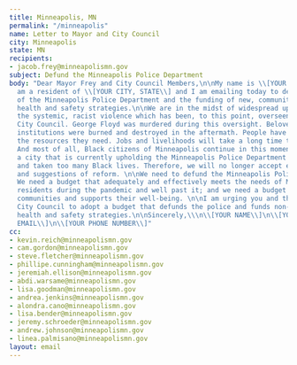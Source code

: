 ```yaml
---
title: Minneapolis, MN
permalink: "/minneapolis"
name: Letter to Mayor and City Council
city: Minneapolis
state: MN
recipients:
- jacob.frey@minneapolismn.gov
subject: Defund the Minneapolis Police Department
body: "Dear Mayor Frey and City Council Members,\n\nMy name is \\[YOUR NAME\\]. I
  am a resident of \\[YOUR CITY, STATE\\] and I am emailing today to demand the defunding
  of the Minneapolis Police Department and the funding of new, community-led and integrated
  health and safety strategies.\n\nWe are in the midst of widespread upheaval over
  the systemic, racist violence which has been, to this point, overseen by the Minneapolis
  City Council. George Floyd was murdered during this oversight. Beloved Minneapolis
  institutions were burned and destroyed in the aftermath. People have been left without
  the resources they need. Jobs and livelihoods will take a long time to recover.
  And most of all, Black citizens of Minneapolis continue in this moment to live in
  a city that is currently upholding the Minneapolis Police Department which has brutalized
  and taken too many Black lives. Therefore, we will no longer accept empty gestures
  and suggestions of reform. \n\nWe need to defund the Minneapolis Police Department.
  We need a budget that adequately and effectively meets the needs of Minneapolis
  residents during the pandemic and well past it; and we need a budget that supports
  communities and supports their well-being. \n\nI am urging you and the Minneapolis
  City Council to adopt a budget that defunds the police and funds non-violent, community-led,
  health and safety strategies.\n\nSincerely,\\\n\\[YOUR NAME\\]\n\\[YOUR ADDRESS\\]\n\\[YOUR
  EMAIL\\]\n\\[YOUR PHONE NUMBER\\]"
cc:
- kevin.reich@minneapolismn.gov
- cam.gordon@minneapolismn.gov
- steve.fletcher@minneapolismn.gov
- phillipe.cunningham@minneapolismn.gov
- jeremiah.ellison@minneapolismn.gov
- abdi.warsame@minneapolismn.gov
- lisa.goodman@minneapolismn.gov
- andrea.jenkins@minneapolismn.gov
- alondra.cano@minneapolismn.gov
- lisa.bender@minneapolismn.gov
- jeremy.schroeder@minneapolismn.gov
- andrew.johnson@minneapolismn.gov
- linea.palmisano@minneapolismn.gov
layout: email
---
```


